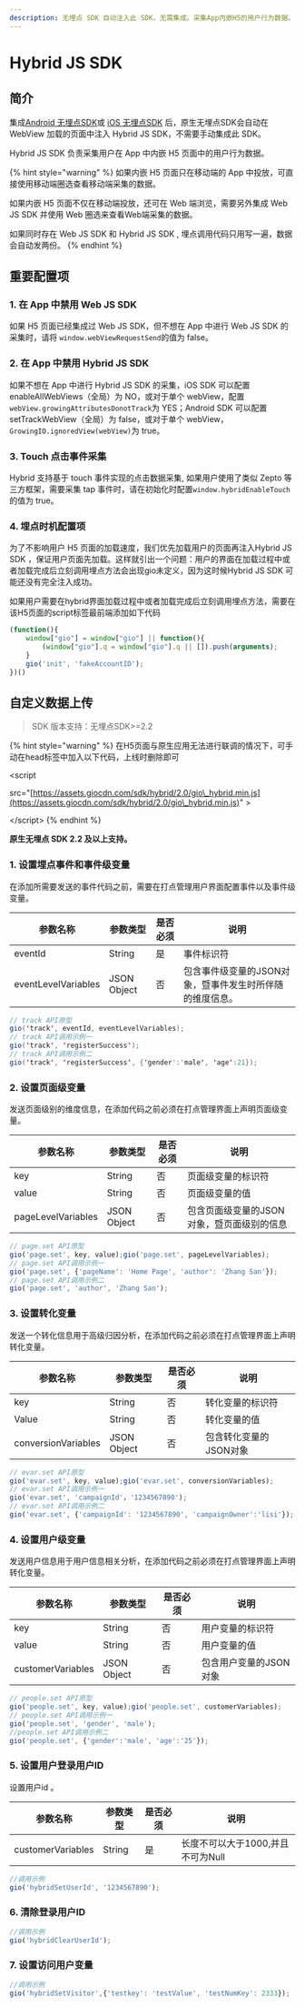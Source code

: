 ```yaml
---
description: 无埋点 SDK 自动注入此 SDK，无需集成。采集App内嵌H5的用户行为数据。
---
```


# Hybrid JS SDK

## 简介

集成[Android 无埋点SDK](android-sdk/auto-android-sdk.md)或 [iOS 无埋点SDK](ios-sdk/auto-ios-sdk.md) 后，原生无埋点SDK会自动在 WebView 加载的页面中注入 Hybrid JS SDK，不需要手动集成此 SDK。

Hybrid JS SDK 负责采集用户在 App 中内嵌 H5 页面中的用户行为数据。

{% hint style="warning" %}
如果内嵌 H5 页面只在移动端的 App 中投放，可直接使用移动端圈选查看移动端采集的数据。

如果内嵌 H5 页面不仅在移动端投放，还可在 Web 端浏览，需要另外集成 Web JS SDK 并使用 Web 圈选来查看Web端采集的数据。

如果同时存在 Web JS SDK 和 Hybrid JS SDK , 埋点调用代码只用写一遍，数据会自动发两份。
{% endhint %}

## 重要配置项 <a href="#zhong-yao-pei-zhi-xiang" id="zhong-yao-pei-zhi-xiang"></a>

### 1. 在 App 中禁用 Web JS SDK <a href="#1-zai-app-zhong-jin-yong-web-js-sdk" id="1-zai-app-zhong-jin-yong-web-js-sdk"></a>

如果 H5 页面已经集成过 Web JS SDK，但不想在 App 中进行 Web JS SDK 的采集时，请将 `window.webViewRequestSend`的值为 false。

### 2. 在 App 中禁用 Hybrid JS SDK

如果不想在 App 中进行 Hybrid JS SDK 的采集，iOS SDK 可以配置 enableAllWebViews（全局）为 NO，或对于单个 webView，配置`webView.growingAttributesDonotTrack`为 YES；Android SDK 可以配置 setTrackWebView（全局）为 false，或对于单个 webView，`GrowingIO.ignoredView(webView)`为 true。

### 3. Touch 点击事件采集 <a href="#2-touch-dian-ji-shi-jian-cai-ji" id="2-touch-dian-ji-shi-jian-cai-ji"></a>

Hybrid 支持基于 touch 事件实现的点击数据采集, 如果用户使用了类似 Zepto 等三方框架，需要采集 tap 事件时，请在初始化时配置`window.hybridEnableTouch` 的值为 true。

### 4. 埋点时机配置项 <a href="#3-mai-dian-shi-ji-pei-zhi-xiang" id="3-mai-dian-shi-ji-pei-zhi-xiang"></a>

为了不影响用户 H5 页面的加载速度，我们优先加载用户的页面再注入Hybrid JS SDK ，保证用户页面先加载。这样就引出一个问题：用户的界面在加载过程中或者加载完成后立刻调用埋点方法会出现gio未定义，因为这时候Hybrid JS SDK 可能还没有完全注入成功。

如果用户需要在hybrid界面加载过程中或者加载完成后立刻调用埋点方法，需要在该H5页面的script标签最前端添加如下代码

```javascript
(function(){
    window["gio"] = window["gio"] || function(){
        (window["gio"].q = window["gio"].q || []).push(arguments);
    }
    gio('init', 'fakeAccountID');
})()
```

## 自定义数据上传 <a href="#mai-dian-api" id="mai-dian-api"></a>

> SDK 版本支持：无埋点SDK>=2.2

{% hint style="warning" %}
在H5页面与原生应用无法进行联调的情况下，可手动在head标签中加入以下代码，上线时删除即可

\<script

src="[https://assets.giocdn.com/sdk/hybrid/2.0/gio\_hybrid.min.js](https://assets.giocdn.com/sdk/hybrid/2.0/gio\_hybrid.min.js)" >

\</script>
{% endhint %}

**原生无埋点 SDK 2.2 及以上支持。**

### 1. 设置埋点事件和事件级变量 <a href="#1-she-zhi-zi-ding-yi-shi-jian-he-shi-jian-ji-bian-liang-track" id="1-she-zhi-zi-ding-yi-shi-jian-he-shi-jian-ji-bian-liang-track"></a>

在添加所需要发送的事件代码之前，需要在打点管理用户界面配置事件以及事件级变量。

| 参数名称                | 参数类型        | 是否必须 | 说明                             |
| ------------------- | ----------- | ---- | ------------------------------ |
| eventId             | String      | 是    | 事件标识符                          |
| eventLevelVariables | JSON Object | 否    | 包含事件级变量的JSON对象，暨事件发生时所伴随的维度信息。 |

```java
// track API原型
gio('track', eventId, eventLevelVariables);
// track API调用示例一
gio('track', 'registerSuccess');
// track API调用示例二
gio('track', 'registerSuccess', {'gender':'male', 'age':21});
```

### 2. 设置页面级变量 <a href="#2-she-zhi-ye-mian-ji-bian-liang-pageset" id="2-she-zhi-ye-mian-ji-bian-liang-pageset"></a>

发送页面级别的维度信息，在添加代码之前必须在打点管理界面上声明页面级变量。

| 参数名称               | 参数类型        | 是否必须 | 说明                      |
| ------------------ | ----------- | ---- | ----------------------- |
| key                | String      | 否    | 页面级变量的标识符               |
| value              | String      | 否    | 页面级变量的值                 |
| pageLevelVariables | JSON Object | 否    | 包含页面级变量的JSON对象，暨页面级别的信息 |

```javascript
// page.set API原型
gio('page.set', key, value);gio('page.set', pageLevelVariables);
// page.set API调用示例一
gio('page.set', {'pageName': 'Home Page', 'author': 'Zhang San'});
// page.set API调用示例二
gio('page.set', 'author', 'Zhang San');
```

### 3. 设置转化变量 <a href="#3-she-zhi-zhuan-hua-bian-liang-evarset" id="3-she-zhi-zhuan-hua-bian-liang-evarset"></a>

发送一个转化信息用于高级归因分析，在添加代码之前必须在打点管理界面上声明转化变量。

| 参数名称                | 参数类型        | 是否必须 | 说明            |
| ------------------- | ----------- | ---- | ------------- |
| key                 | String      | 否    | 转化变量的标识符      |
| Value               | String      | 否    | 转化变量的值        |
| conversionVariables | JSON Object | 否    | 包含转化变量的JSON对象 |

```javascript
// evar.set API原型
gio('evar.set', key, value);gio('evar.set', conversionVariables);
// evar.set API调用示例一
gio('evar.set', 'campaignId'，'1234567890');
// evar.set API调用示例二
gio('evar.set', {'campaignId': '1234567890', 'campaignOwner':'lisi'});
```

### 4. 设置用户级变量 <a href="#4-she-zhi-yong-hu-ji-bian-liang-peopleset" id="4-she-zhi-yong-hu-ji-bian-liang-peopleset"></a>

发送用户信息用于用户信息相关分析，在添加代码之前必须在打点管理界面上声明转化变量。

| 参数名称              | 参数类型        | 是否必须 | 说明            |
| ----------------- | ----------- | ---- | ------------- |
| key               | String      | 否    | 用户变量的标识符      |
| value             | String      | 否    | 用户变量的值        |
| customerVariables | JSON Object | 否    | 包含用户变量的JSON对象 |

```javascript
// people.set API原型
gio('people.set', key, value);gio('people.set', customerVariables);
// people.set API调用示例一
gio('people.set', 'gender', 'male');
//people.set API调用示例二
gio('people.set', {'gender':'male', 'age':'25'});
```

### 5. 设置用户登录用户ID <a href="#5-she-zhi-yong-hu-idhybridsetuserid" id="5-she-zhi-yong-hu-idhybridsetuserid"></a>

设置用户id 。

| 参数名称              | 参数类型   | 是否必须 | 说明                    |
| ----------------- | ------ | ---- | --------------------- |
| customerVariables | String | 是    | 长度不可以大于1000,并且不可为Null |

```javascript
//调用示例
gio('hybridSetUserId', '1234567890');
```

### 6. 清除登录用户ID <a href="#6-qing-chu-yong-hu-idhybridclearuserid" id="6-qing-chu-yong-hu-idhybridclearuserid"></a>

```javascript
//调用示例
gio('hybridClearUserId');
```

### 7. 设置访问用户变量 <a href="#7-she-zhi-fang-wen-yong-hu-bian-liang" id="7-she-zhi-fang-wen-yong-hu-bian-liang"></a>

```javascript
//调用示例
gio('hybridSetVisitor',{'testkey': 'testValue', 'testNumKey': 2333});
```

